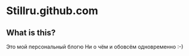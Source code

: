 # Stillru.github.com

What is this?
---------------
Это мой персональный блогю Ни о чём и обовсём одновременно :-)
